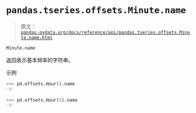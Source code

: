 # `pandas.tseries.offsets.Minute.name`

> 原文：[`pandas.pydata.org/docs/reference/api/pandas.tseries.offsets.Minute.name.html`](https://pandas.pydata.org/docs/reference/api/pandas.tseries.offsets.Minute.name.html)

```py
Minute.name
```

返回表示基本频率的字符串。

示例

```py
>>> pd.offsets.Hour().name
'h' 
```

```py
>>> pd.offsets.Hour(5).name
'h' 
```
